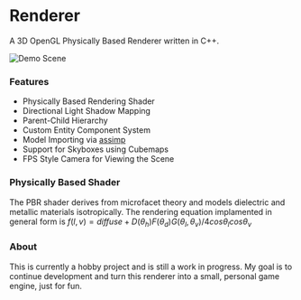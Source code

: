 # Renderer
A 3D OpenGL Physically Based Renderer written in C++.

![Demo Scene](https://user-images.githubusercontent.com/52022661/225071513-5783470a-4a70-453e-94af-40b710fdfee6.png)

### Features
* Physically Based Rendering Shader
* Directional Light Shadow Mapping
* Parent-Child Hierarchy
* Custom Entity Component System
* Model Importing via [assimp](https://github.com/assimp/assimp)
* Support for Skyboxes using Cubemaps
* FPS Style Camera for Viewing the Scene

### Physically Based Shader
The PBR shader derives from microfacet theory and models dielectric and metallic materials isotropically.
The rendering equation implamented in general form is
$f(l, v) = diffuse + D(\theta_h)F(\theta_d)G(\theta_l, \theta_v) / 4cos\theta_lcos\theta_v$

### About
This is currently a hobby project and is still a work in progress. My goal is to continue development and turn this renderer into a small, personal game engine, just for fun.
